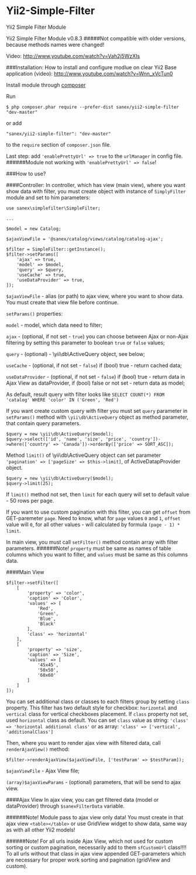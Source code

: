 # Yii2-Simple-Filter
Yii2 Simple Filter Module

Yii2 Simple Filter Module v0.8.3
#####Not compatible with older versions, because methods names were changed! 

Video: http://www.youtube.com/watch?v=Vah2j5WzXIs

###Installation:
How to install and configure modlue on clear Yii2 Base application (video): http://www.youtube.com/watch?v=Wnn_xVcTun0

Install module through [composer](http://getcomposer.org/download/)

Run
```
$ php composer.phar require --prefer-dist sanex/yii2-simple-filter "dev-master"
```
or add
```
"sanex/yii2-simple-filter": "dev-master"
```
to the `require` section of `composer.json` file.

Last step: add `'enablePrettyUrl' => true` to the `urlManager` in config file.
######Module not working with `'enablePrettyUrl' => false`!


###How to use?

####Controller:
In controller, which has view (main view), where you want show data with filter, you must create object with instance of `SimplyFilter` module and set to him parameters:
```
use sanex\simplefilter\SimpleFilter;

...

$model = new Catalog;

$ajaxViewFile = '@sanex/catalog/views/catalog/catalog-ajax';

$filter = SimpleFilter::getInstance();
$filter->setParams([
    'ajax' => true,
    'model' => $model,
    'query' => $query,
    'useCache' => true,
    'useDataProvider' => true,
]);
```

`$ajaxViewFile` - alias (or path) to ajax view, where you want to show data. You must create that view file before continue.

`setParams()` properties:

`model` - model, which data need to filter;

`ajax` - (optional, if not set - `true`) you can choose between Ajax or non-Ajax filtering by setting this parameter to boolean `true` or `false` values;

`query` - (optional) - \yii\db\ActiveQuery object, see below;

`useCache` - (optional, if not set - `false`) if (bool) true - return cached data;

`useDataProvider` - (optional, if not set - `false`) if (bool) true - return data in Ajax View as dataProvider, if (bool) false or not set - return data as model;

As default, result query with filter looks like `SELECT COUNT(*) FROM 'catalog' WHERE 'color' IN ('Green', 'Red')`

If you want create custom query with filter you must set `query` parameter in `setParams()` method with `\yii\db\ActiveQuery` object as method parameter, that contain query parameters.

```
$query = new \yii\db\ActiveQuery($model);
$query->select(['id', 'name', 'size', 'price', 'country'])->where(['country' => 'Canada'])->orderBy(['price' => SORT_ASC]); 
```

Method `limit()` of \yii\db\ActiveQuery object can set parameter `'pagination' => ['pageSize' => $this->limit]`, of ActiveDatapProvider object.

```
$query = new \yii\db\ActiveQuery($model);
$query->limit(25); 
```
If `limit()` method not set, then `limit` for each query will set to default value - 50 rows per page.

If you want to use custom pagination with this filter, you can get `offset` from GET-paremeter `page`. Need to know, what for `page` values `0` and `1`, `offset` value will `0`, for all other values - will calculated by formula `(page - 1) * limit`.

In main view, you must call `setFilter()` method contain array with filter parameters.
######Note! `property` must be same as names of table columns which you want to filter, and `values` must be same as this columns data. 


####Main View

```
$filter->setFilter([
    [
        'property' => 'color',
        'caption' => 'Color',
        'values' => [
            'Red',
            'Green',
            'Blue',
            'Black'
        ],
        'class' => 'horizontal'
    ],
    [
        'property' => 'size',
        'caption' => 'Size',
        'values' => [
            '45x45',
            '50x50',
            '60x60'
        ]
    ]
]);
```

You can set additional class or classes to each filters group by setting `class` property. This filter has two default style for checkbox: `horizontal` and `vertical` class for vertical checkboxes placement. If `class` property not set, used `horizontal` class as default.
You can set `class` value as string:
`'class' => 'horizontal additional class'` 
or as array: 
`'class' => ['vertical', 'additionalClass']`


Then, where you want to render ajax view with filtered data, call `renderAjaxView()` method:
```
$filter->renderAjaxView($ajaxViewFile, ['testParam' => $testParam]);
```
`$ajaxViewFile` - Ajax View file;

`(array)$ajaxViewParams` - (optional) parameters, that will be send to ajax view.


####Ajax View
In ajax view, you can get filtered data (model or dataProvider) through `$sanexFilterData` variable.

######Note! Module pass to ajax view only data! You must create in that ajax view `<table></table>` or use GridView widget to show data, same way as with all other Yii2 models!

######Note! For all urls inside Ajax View, which not used for custom sorting or custom pagination, necessarily add to them `sfCustomUrl` class!!!! To all urls without that class in ajax view appended GET-parameters which are necessary for proper work sorting and pagination (gridView and custom). 
